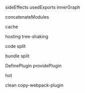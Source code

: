 





sideEffects
usedExports
innerGraph

concatenateModules




cache

hosting
tree-shaking

code split

bundle split

DefinePlugin
providePlugin

hot


clean
copy-webpack-plugin